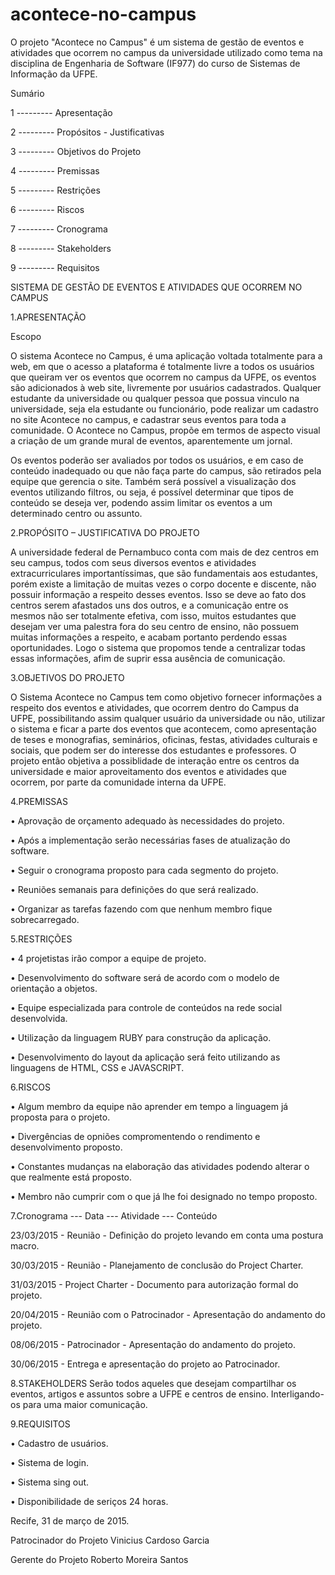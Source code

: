 # acontece-no-campus
O projeto "Acontece no Campus" é um sistema de gestão de eventos e atividades que ocorrem no campus da universidade utilizado como tema na disciplina de Engenharia de Software (IF977) do curso de Sistemas de Informação da UFPE.

Sumário

1 --------- Apresentação

2 --------- Propósitos - Justificativas

3 --------- Objetivos do Projeto

4 --------- Premissas

5 --------- Restrições

6 --------- Riscos

7 --------- Cronograma

8 --------- Stakeholders

9 --------- Requisitos

SISTEMA DE GESTÃO DE EVENTOS E ATIVIDADES QUE OCORREM NO CAMPUS

1.APRESENTAÇÃO

Escopo

O sistema Acontece no Campus, é uma aplicação voltada totalmente para a web, em que o acesso a plataforma é totalmente livre a todos os usuários que queiram ver os eventos que ocorrem no campus da UFPE, os eventos são adicionados à web site, livremente por usuários cadastrados. Qualquer estudante da universidade ou qualquer pessoa que possua vinculo na universidade, seja ela estudante ou funcionário, pode realizar um cadastro no site Acontece no campus, e cadastrar seus eventos para toda a comunidade. O Acontece no Campus, propõe em termos de aspecto visual a criação de um grande mural de eventos, aparentemente um jornal.

Os eventos poderão ser avaliados por todos os usuários, e em caso de conteúdo inadequado ou que não faça parte do campus, são retirados pela equipe que gerencia o site. Também será possível a visualização dos eventos utilizando filtros, ou seja, é possível determinar que tipos de conteúdo se deseja ver, podendo assim limitar os eventos a um determinado centro ou assunto.

2.PROPÓSITO – JUSTIFICATIVA DO PROJETO

A universidade federal de Pernambuco conta com mais de dez centros em seu campus, todos com seus diversos eventos e atividades extracurriculares importantíssimas, que são fundamentais aos estudantes, porém existe a limitação de muitas vezes o corpo docente e discente, não possuir informação a respeito desses eventos. Isso se deve ao fato dos centros serem afastados uns dos outros, e a comunicação entre os mesmos não ser totalmente efetiva, com isso, muitos estudantes que desejam ver uma palestra fora do seu centro de ensino, não possuem muitas informações a respeito, e acabam portanto perdendo essas oportunidades. Logo o sistema que propomos tende a centralizar todas essas informações, afim de suprir essa ausência de comunicação.

3.OBJETIVOS DO PROJETO

O Sistema Acontece no Campus tem como objetivo fornecer informações a respeito dos eventos e atividades, que ocorrem dentro do Campus da UFPE, possibilitando assim qualquer usuário da universidade ou não, utilizar o sistema e ficar a parte dos eventos que acontecem, como apresentação de teses e monografias, seminários, oficinas, festas, atividades culturais e sociais, que podem ser do interesse dos estudantes e professores. O projeto então objetiva a possiblidade de interação entre os centros da universidade e maior aproveitamento dos eventos e atividades que ocorrem, por parte da comunidade interna da UFPE.

4.PREMISSAS

• Aprovação de orçamento adequado às necessidades do projeto.

• Após a implementação serão necessárias fases de atualização do software.

• Seguir o cronograma proposto para cada segmento do projeto.

• Reuniões semanais para definições do que será realizado.

• Organizar as tarefas fazendo com que nenhum membro fique sobrecarregado.

5.RESTRIÇÕES

• 4 projetistas irão compor a equipe de projeto.

• Desenvolvimento do software será de acordo com o modelo de orientação a objetos.

• Equipe especializada para controle de conteúdos na rede social desenvolvida.

• Utilização da linguagem RUBY para construção da aplicação.

• Desenvolvimento do layout da aplicação será feito utilizando as linguagens de HTML, CSS e JAVASCRIPT.

6.RISCOS

• Algum membro da equipe não aprender em tempo a linguagem já proposta para o projeto.

• Divergências de opniões compromentendo o rendimento e desenvolvimento proposto.

• Constantes mudanças na elaboração das atividades podendo alterar o que realmente está proposto.

• Membro não cumprir com o que já lhe foi designado no tempo proposto.

7.Cronograma --- Data --- Atividade --- Conteúdo

23/03/2015 - Reunião - Definição do projeto levando em conta uma postura macro.

30/03/2015 - Reunião - Planejamento de conclusão do Project Charter.

31/03/2015 - Project Charter - Documento para autorização formal do projeto.

20/04/2015 - Reunião com o Patrocinador - Apresentação do andamento do projeto.

08/06/2015 - Patrocinador - Apresentação do andamento do projeto.

30/06/2015 - Entrega e apresentação do projeto ao Patrocinador.

8.STAKEHOLDERS Serão todos aqueles que desejam compartilhar os eventos, artigos e assuntos sobre a UFPE e centros de ensino. Interligando-os para uma maior comunicação.

9.REQUISITOS

• Cadastro de usuários.

• Sistema de login.

• Sistema sing out.

• Disponibilidade de seriços 24 horas.

Recife, 31 de março de 2015.

Patrocinador do Projeto Vinicius Cardoso Garcia

Gerente do Projeto Roberto Moreira Santos
